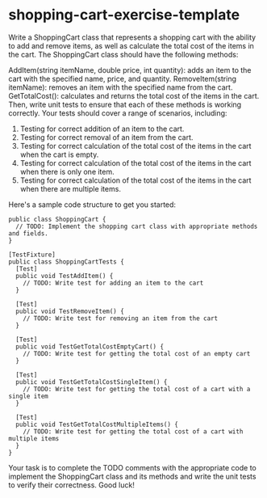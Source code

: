 # shopping-cart-exercise-template

Write a ShoppingCart class that represents a shopping cart with the ability to add and remove items, as well as calculate the total cost of the items in the cart. The ShoppingCart class should have the following methods:

AddItem(string itemName, double price, int quantity): adds an item to the cart with the specified name, price, and quantity.
RemoveItem(string itemName): removes an item with the specified name from the cart.
GetTotalCost(): calculates and returns the total cost of the items in the cart.
Then, write unit tests to ensure that each of these methods is working correctly. Your tests should cover a range of scenarios, including:

1. Testing for correct addition of an item to the cart.
2. Testing for correct removal of an item from the cart.
3. Testing for correct calculation of the total cost of the items in the cart when the cart is empty.
4. Testing for correct calculation of the total cost of the items in the cart when there is only one item.
5. Testing for correct calculation of the total cost of the items in the cart when there are multiple items.

Here's a sample code structure to get you started:

```
public class ShoppingCart {
  // TODO: Implement the shopping cart class with appropriate methods and fields.
}

[TestFixture]
public class ShoppingCartTests {
  [Test]
  public void TestAddItem() {
    // TODO: Write test for adding an item to the cart
  }

  [Test]
  public void TestRemoveItem() {
    // TODO: Write test for removing an item from the cart
  }

  [Test]
  public void TestGetTotalCostEmptyCart() {
    // TODO: Write test for getting the total cost of an empty cart
  }

  [Test]
  public void TestGetTotalCostSingleItem() {
    // TODO: Write test for getting the total cost of a cart with a single item
  }

  [Test]
  public void TestGetTotalCostMultipleItems() {
    // TODO: Write test for getting the total cost of a cart with multiple items
  }
}
```

Your task is to complete the TODO comments with the appropriate code to implement the ShoppingCart class and its methods and write the unit tests to verify their correctness. Good luck!
